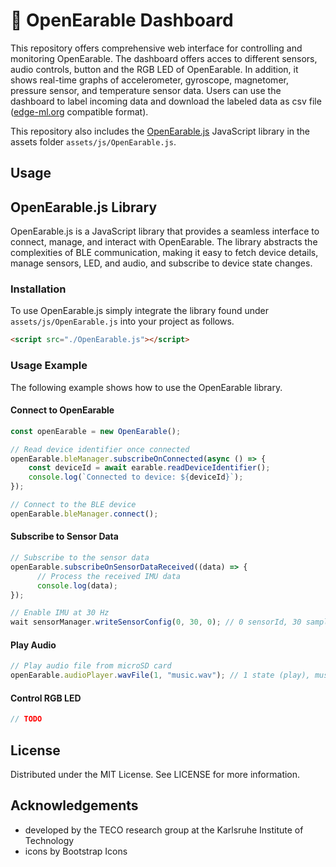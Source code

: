 # 🦻 OpenEarable Dashboard
This repository offers comprehensive web interface for controlling and monitoring OpenEarable. The dashboard offers acces to different sensors, audio controls, button and the RGB LED of OpenEarable. In addition, it shows real-time graphs of accelerometer, gyroscope, magnetomer, pressure sensor, and temperature sensor data. Users can use the dashboard to label incoming data and download the labeled data as csv file ([edge-ml.org](https://edge-ml.org) compatible format).

This repository also includes the [OpenEarable.js](https://github.com/OpenEarable/dashboard#openearablejs-library) JavaScript library in the assets folder `assets/js/OpenEarable.js`.

## Usage

## OpenEarable.js Library
OpenEarable.js is a JavaScript library that provides a seamless interface to connect, manage, and interact with OpenEarable. The library abstracts the complexities of BLE communication, making it easy to fetch device details, manage sensors, LED, and audio, and subscribe to device state changes.

### Installation
To use OpenEarable.js simply integrate the library found under `assets/js/OpenEarable.js` into your project as follows.
```html
<script src="./OpenEarable.js"></script>
```

### Usage Example
The following example shows how to use the OpenEarable library.

#### Connect to OpenEarable
```js
const openEarable = new OpenEarable();

// Read device identifier once connected
openEarable.bleManager.subscribeOnConnected(async () => {
    const deviceId = await earable.readDeviceIdentifier();
    console.log(`Connected to device: ${deviceId}`);
});

// Connect to the BLE device
openEarable.bleManager.connect();
```

#### Subscribe to Sensor Data
```js
// Subscribe to the sensor data
openEarable.subscribeOnSensorDataReceived((data) => {
      // Process the received IMU data
      console.log(data);
});

// Enable IMU at 30 Hz
wait sensorManager.writeSensorConfig(0, 30, 0); // 0 sensorId, 30 samplingRate
```

#### Play Audio
```js
// Play audio file from microSD card
openEarable.audioPlayer.wavFile(1, "music.wav"); // 1 state (play), music.wav file to play from microSD card   
```

#### Control RGB LED
```js
// TODO
```

## License
Distributed under the MIT License. See LICENSE for more information.

## Acknowledgements
- developed by the TECO research group at the Karlsruhe Institute of Technology
- icons by Bootstrap Icons

